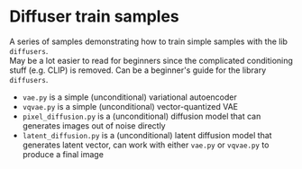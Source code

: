 # Diffuser train samples
A series of samples demonstrating how to train simple samples with the lib `diffusers`.  
May be a lot easier to read for beginners since the complicated conditioning stuff (e.g. CLIP) is removed. 
Can be a beginner's guide for the library `diffusers`. 
- `vae.py` is a simple (unconditional) variational autoencoder
- `vqvae.py` is a simple (unconditional) vector-quantized VAE
- `pixel_diffusion.py` is a (unconditional) diffusion model that can generates images out of noise directly
- `latent_diffusion.py` is a (unconditional) latent diffusion model that generates latent vector, can work with 
  either `vae.py` or `vqvae.py` to produce a final image
